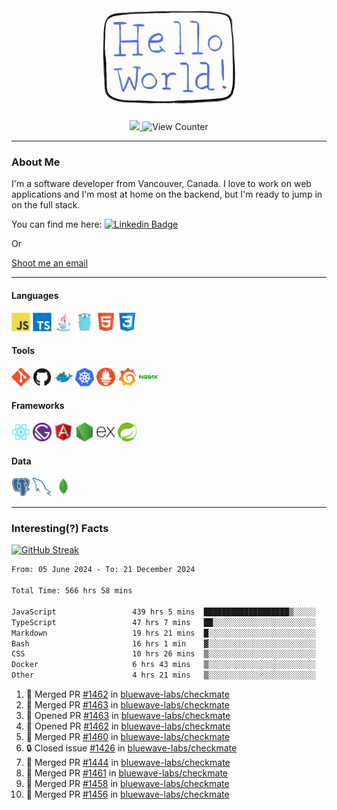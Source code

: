 <div align="center">
    <img src="./img/hello_world.webp" height="200px" width="">
    <div>
        <a href="https://www.linkedin.com/in/ajhollid">
            <img src="https://img.shields.io/badge/LinkedIn-blue"/>
        </a>
        <img src="https://komarev.com/ghpvc/?username=ajhollid&color=yellow" alt="View Counter">
    </div>
</div>

---

### About Me

I'm a software developer from Vancouver, Canada. I love to work on web applications and I'm most at home on the backend, but I'm ready to jump in on the full stack.

You can find me here: [![Linkedin Badge](https://img.shields.io/badge/-ajhollid-blue?style=flat&logo=Linkedin&logoColor=white)](https://www.linkedin.com/in/ajhollid)

Or

[Shoot me an email](mailto:ajhollid@gmail.com)

---

#### Languages

<div>
    <img src="./img/devicons/javascript-original.svg" width=30 height=30 alt="JavaScript">
    <img src="/img/devicons/typescript-original.svg" width=30 height=30 alt="TypeScript">
    <img src="./img/devicons/java-original.svg" width=30 height=30 alt="Java">
    <img src="./img/devicons/go-original.svg" width=30 height=30 alt="Golang">
    <img src="./img/devicons/html5-original.svg" width=30 height=30 alt="HTML 5">
    <img src="./img/devicons/css3-original.svg" width=30 height=30 alt="CSS 3">
</div>

#### Tools

<div>
    <img src="./img/devicons/git-original.svg" width=30 height=30 alt="Git">
    <img src="./img/devicons/github-original.svg" width=30 height=30 alt="Github">
    <img src="./img/devicons/docker-original.svg" width=30 
    height=30 alt="Docker">
    <img src="./img/devicons/kubernetes-original.svg" width=30 height=30 alt="K8">
    <img src="./img/devicons/prometheus-original.svg" width=30 height=30 alt="Prometheus">
    <img src="./img/devicons/grafana-original.svg" width=30 height=30 alt="Grafana">
    <img src="./img/devicons/nginx-original.svg" width=30 height=30 alt="Nginx">
</div>

#### Frameworks

<div>
    <img src="./img/devicons/react-original.svg" width=30 height=30 alt="React">
    <img src="./img/devicons/gatsby-original.svg" width=30 height=30 alt="Gatsby">
    <img src="./img/devicons/angularjs-original.svg" width=30 height=30 alt="AngularJS">
    <img src="./img/devicons/nodejs-original.svg" width=30 height=30 alt="NodeJS">
    <img src="./img/devicons/express-original.svg" width=30 height=30 alt="Express">
    <img src="./img/devicons/spring-original.svg" width=30 height=30 alt="Spring">
</div>

#### Data

<div>
    <img src="./img/devicons/postgresql-original.svg" width=30 height=30 alt="Postgresql">
    <img src="./img/devicons/mysql-original.svg" width=30 height=30 alt="Mysql">
    <img src="./img/devicons/mongodb-original.svg" width=30 height=30 alt="MongoDB">
</div>

---

### Interesting(?) Facts

[![GitHub Streak](http://github-readme-streak-stats.herokuapp.com?user=ajhollid)](https://git.io/streak-stats)

 <!--START_SECTION:waka-->

```txt
From: 05 June 2024 - To: 21 December 2024

Total Time: 566 hrs 58 mins

JavaScript                 439 hrs 5 mins  ███████████████████▒░░░░░   76.85 %
TypeScript                 47 hrs 7 mins   ██░░░░░░░░░░░░░░░░░░░░░░░   08.25 %
Markdown                   19 hrs 21 mins  █░░░░░░░░░░░░░░░░░░░░░░░░   03.39 %
Bash                       16 hrs 1 min    ▓░░░░░░░░░░░░░░░░░░░░░░░░   02.81 %
CSS                        10 hrs 26 mins  ▒░░░░░░░░░░░░░░░░░░░░░░░░   01.83 %
Docker                     6 hrs 43 mins   ▒░░░░░░░░░░░░░░░░░░░░░░░░   01.18 %
Other                      4 hrs 21 mins   ▒░░░░░░░░░░░░░░░░░░░░░░░░   00.76 %
```

<!--END_SECTION:waka-->


<!--START_SECTION:activity-->
1. 🎉 Merged PR [#1462](https://github.com/bluewave-labs/checkmate/pull/1462) in [bluewave-labs/checkmate](https://github.com/bluewave-labs/checkmate)
2. 🎉 Merged PR [#1463](https://github.com/bluewave-labs/checkmate/pull/1463) in [bluewave-labs/checkmate](https://github.com/bluewave-labs/checkmate)
3. 💪 Opened PR [#1463](https://github.com/bluewave-labs/checkmate/pull/1463) in [bluewave-labs/checkmate](https://github.com/bluewave-labs/checkmate)
4. 💪 Opened PR [#1462](https://github.com/bluewave-labs/checkmate/pull/1462) in [bluewave-labs/checkmate](https://github.com/bluewave-labs/checkmate)
5. 🎉 Merged PR [#1460](https://github.com/bluewave-labs/checkmate/pull/1460) in [bluewave-labs/checkmate](https://github.com/bluewave-labs/checkmate)
6. 🔒 Closed issue [#1426](https://github.com/bluewave-labs/checkmate/issues/1426) in [bluewave-labs/checkmate](https://github.com/bluewave-labs/checkmate)
7. 🎉 Merged PR [#1444](https://github.com/bluewave-labs/checkmate/pull/1444) in [bluewave-labs/checkmate](https://github.com/bluewave-labs/checkmate)
8. 🎉 Merged PR [#1461](https://github.com/bluewave-labs/checkmate/pull/1461) in [bluewave-labs/checkmate](https://github.com/bluewave-labs/checkmate)
9. 🎉 Merged PR [#1458](https://github.com/bluewave-labs/checkmate/pull/1458) in [bluewave-labs/checkmate](https://github.com/bluewave-labs/checkmate)
10. 🎉 Merged PR [#1456](https://github.com/bluewave-labs/checkmate/pull/1456) in [bluewave-labs/checkmate](https://github.com/bluewave-labs/checkmate)
<!--END_SECTION:activity-->
